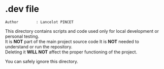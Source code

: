 # .dev file

```text
Author        : Lancelot PINCET
```

This directory contains scripts and code used only for local development or personal testing.  
It is **NOT** part of the main project source code
It is **NOT** needed to understand or run the repository.  
Deleting it **WILL NOT** affect the proper functioning of the project.

You can safely ignore this directory.
